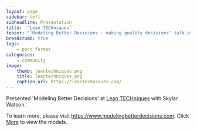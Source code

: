 ```yaml
---
layout: page
sidebar: left
subheadline: Presentation
title:  "Lean TECHniques"
teaser: "'Modeling Better Decisions - making quality decisions' talk at Lean TECHniques in Des Moines, IA"
breadcrumb: true
tags:
    - post format
categories:
    - community
image:
    thumb: leantechniques.png
    title: leantechniques.png
    caption_url: https://leantechniques.com/
---
```

Presented 'Modeling Better Decisions' at <a href='https://leantechniques.com/' target='new'>Lean TECHniques</a> with Skylar Watson.

To learn more, please visit <a href='https://www.modelingbetterdecisions.com' target='new'>https://www.modelingbetterdecisions.com</a>.  Click <a href='https://www.modelingbetterdecisions.com/more/' target='new'>More</a> to view the models.
